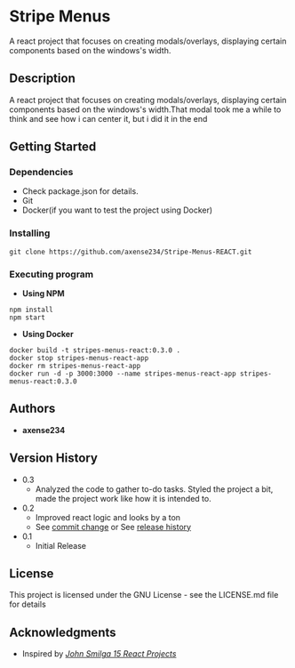 # **Stripe Menus**

A react project that focuses on creating modals/overlays, displaying certain components based on the windows's width.

## **Description**

A react project that focuses on creating modals/overlays, displaying certain components based on the windows's width.That modal took me a while to think and see how i can center it, but i did it in the end

## **Getting Started**

### Dependencies

- Check package.json for details.
- Git
- Docker(if you want to test the project using Docker)

### Installing

```
git clone https://github.com/axense234/Stripe-Menus-REACT.git
```

### Executing program

- **Using NPM**

```
npm install
npm start
```

- **Using Docker**

```
docker build -t stripes-menus-react:0.3.0 .
docker stop stripes-menus-react-app
docker rm stripes-menus-react-app
docker run -d -p 3000:3000 --name stripes-menus-react-app stripes-menus-react:0.3.0
```

## **Authors**

- **axense234**

## **Version History**

- 0.3
  - Analyzed the code to gather to-do tasks. Styled the project a bit, made the project work like how it is intended to.
- 0.2
  - Improved react logic and looks by a ton
  - See [commit change](https://github.com/axense234/Stripe-Menus-REACT/commits/master) or See [release history](https://github.com/axense234/Stripe-Menus-REACT/releases)
- 0.1
  - Initial Release

## **License**

This project is licensed under the GNU License - see the LICENSE.md file for details

## **Acknowledgments**

- Inspired by [_John Smilga 15 React Projects_](https://www.youtube.com/watch?v=a_7Z7C_JCyo&t=8s)
